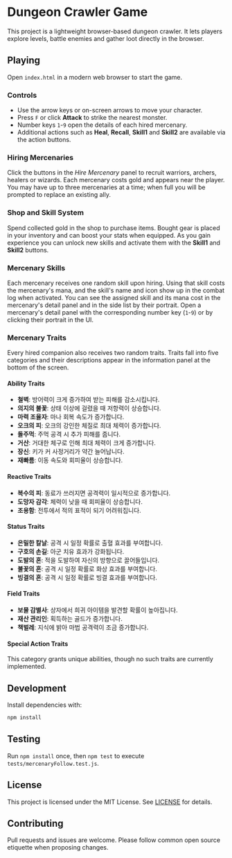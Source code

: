 # Dungeon Crawler Game

This project is a lightweight browser-based dungeon crawler. It lets players explore levels, battle enemies and gather loot directly in the browser.

## Playing

Open `index.html` in a modern web browser to start the game.

### Controls

- Use the arrow keys or on-screen arrows to move your character.
- Press `F` or click **Attack** to strike the nearest monster.
- Number keys `1`-`9` open the details of each hired mercenary.
- Additional actions such as **Heal**, **Recall**, **Skill1** and **Skill2** are available via the action buttons.

### Hiring Mercenaries

Click the buttons in the *Hire Mercenary* panel to recruit warriors, archers, healers or wizards. Each mercenary costs gold and appears near the player. You may have up to three mercenaries at a time; when full you will be prompted to replace an existing ally.

### Shop and Skill System

Spend collected gold in the shop to purchase items. Bought gear is placed in your inventory and can boost your stats when equipped. As you gain experience you can unlock new skills and activate them with the **Skill1** and **Skill2** buttons.

### Mercenary Skills

Each mercenary receives one random skill upon hiring. Using that skill costs the
mercenary's mana, and the skill's name and icon show up in the combat log when
activated. You can see the assigned skill and its mana cost in the mercenary's
detail panel and in the side list by their portrait. Open a mercenary's detail
panel with the corresponding number key (`1`-`9`) or by clicking their portrait
in the UI.

### Mercenary Traits

Every hired companion also receives two random traits. Traits fall into five
categories and their descriptions appear in the information panel at the bottom
of the screen.

#### Ability Traits

- **철벽**: 방어력이 크게 증가하여 받는 피해를 감소시킵니다.
- **의지의 불꽃**: 상태 이상에 걸렸을 때 저항력이 상승합니다.
- **마력 조율자**: 마나 회복 속도가 증가합니다.
- **오크의 피**: 오크의 강인한 체질로 최대 체력이 증가합니다.
- **돌주먹**: 주먹 공격 시 추가 피해를 줍니다.
- **거산**: 거대한 체구로 인해 최대 체력이 크게 증가합니다.
- **장신**: 키가 커 사정거리가 약간 늘어납니다.
- **재빠름**: 이동 속도와 회피율이 상승합니다.

#### Reactive Traits

- **복수의 피**: 동료가 쓰러지면 공격력이 일시적으로 증가합니다.
- **도망자 감각**: 체력이 낮을 때 회피율이 상승합니다.
- **조용함**: 전투에서 적의 표적이 되기 어려워집니다.

#### Status Traits

- **은밀한 칼날**: 공격 시 일정 확률로 출혈 효과를 부여합니다.
- **구호의 손길**: 아군 치유 효과가 강화됩니다.
- **도발의 혼**: 적을 도발하여 자신의 방향으로 끌어들입니다.
- **불꽃의 혼**: 공격 시 일정 확률로 화상 효과를 부여합니다.
- **빙결의 혼**: 공격 시 일정 확률로 빙결 효과를 부여합니다.

#### Field Traits

- **보물 감별사**: 상자에서 희귀 아이템을 발견할 확률이 높아집니다.
- **재산 관리인**: 획득하는 골드가 증가합니다.
- **책벌레**: 지식에 밝아 마법 공격력이 조금 증가합니다.

#### Special Action Traits

This category grants unique abilities, though no such traits are currently
implemented.

## Development

Install dependencies with:

```bash
npm install
```

## Testing

Run `npm install` once, then `npm test` to execute `tests/mercenaryFollow.test.js`.

## License

This project is licensed under the MIT License. See [LICENSE](LICENSE) for details.

## Contributing

Pull requests and issues are welcome. Please follow common open source etiquette when proposing changes.
